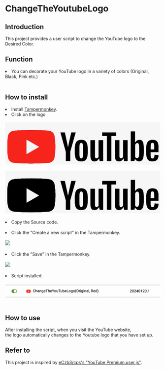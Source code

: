 # ChangeTheYoutubeLogo

## Introduction
This project provides a user script to change the YouTube logo to the Desired Color. 

## Function
<li>You can decorate your YouTube logo in a variety of colors (Original, Black, Pink etc.)</li><br/>
  
## How to install
<li>Install <a href="https://chrome.google.com/webstore/detail/dhdgffkkebhmkfjojejmpbldmpobfkfo">Tampermonkey</a>.</li>
<li>Click on the logo</li><br/>
<a href="https://raw.githubusercontent.com/diligencefrozen/ChangeTheYoutubeLogo/main/youtubelogo/main.js">
<img src="https://github.com/diligencefrozen/ChangeTheYoutubeLogo/blob/main/logo/Original.jpeg?raw=true"><br/><br/></a>
<a href="https://raw.githubusercontent.com/diligencefrozen/ChangeTheYoutubeLogo/main/youtubelogo/black.js">
<img src="https://github.com/diligencefrozen/ChangeTheYoutubeLogo/blob/main/logo/Black.jpg?raw=true"><br/><br/></a>

<li>Copy the Source code.</li><br/>
<li>Click the "Create a new script" in the Tampermonkey.</li><br/>
<img src="https://github.com/diligencefrozen/ChangeToYouTubePremiumLogo/blob/main/logo/readmev1_1.png?raw=true"><br/><br/>

<li>Click the "Save" in the Tampermonkey.</li><br/>
<img src="https://github.com/diligencefrozen/ChangeToYouTubePremiumLogo/blob/main/logo/readmeV1_2.png?raw=true"><br/><br/>

<li>Script installed.</li><br/>
<img src="https://github.com/diligencefrozen/ChangeTheYoutubeLogo/blob/main/logo/readmev1.png?raw=true"><br/><br/>
  
## How to use
After installing the script, when you visit the YouTube website, <br/>the logo automatically changes to the Youtube logo that you have set up.

## Refer to
This project is inspired by <a href="https://github.com/eCxb3/cps">eCzb3/cps's "YouTube Premium.user.js"</a>.


